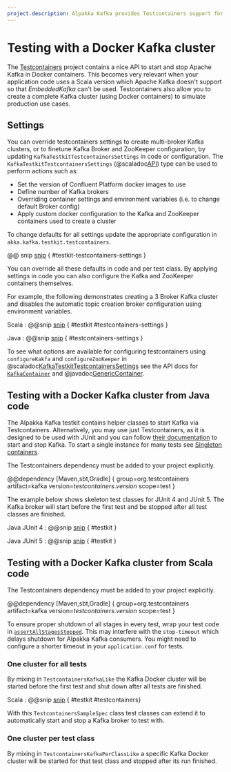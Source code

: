 ```yaml
---
project.description: Alpakka Kafka provides Testcontainers support for running a Kafka cluster locally using Docker containers.
---
```

# Testing with a Docker Kafka cluster

The [Testcontainers](https://www.testcontainers.org/) project contains a nice API to start and stop Apache Kafka in Docker containers. 
This becomes very relevant when your application code uses a Scala version which Apache Kafka doesn't support so that *EmbeddedKafka* can't be used.
Testcontainers also allow you to create a complete Kafka cluster (using Docker containers) to simulate production use cases.

## Settings

You can override testcontainers settings to create multi-broker Kafka clusters, or to finetune Kafka Broker and ZooKeeper configuration, by updating `KafkaTestkitTestcontainersSettings` in code or configuration.
The `KafkaTestkitTestcontainersSettings` (@scaladoc[API](akka.kafka.testkit.KafkaTestkitTestcontainersSettings)) type can be used to perform actions such as:

* Set the version of Confluent Platform docker images to use
* Define number of Kafka brokers
* Overriding container settings and environment variables (i.e. to change default Broker config)
* Apply custom docker configuration to the Kafka and ZooKeeper containers used to create a cluster

To change defaults for all settings update the appropriate configuration in `akka.kafka.testkit.testcontainers`.

@@ snip [snip](/testkit/src/main/resources/reference.conf) { #testkit-testcontainers-settings }

You can override all these defaults in code and per test class. 
By applying settings in code you can also configure the Kafka and ZooKeeper containers themselves.

For example, the following demonstrates creating a 3 Broker Kafka cluster and disables the automatic topic creation broker configuration using environment variables.

Scala
: @@snip [snip](/tests/src/test/scala/akka/kafka/scaladsl/SpecBase.scala) { #testkit #testcontainers-settings }

Java
: @@snip [snip](/tests/src/test/java/docs/javadsl/TestkitTestcontainersTest.java) { #testcontainers-settings }

<!-- NOTE: Can't use paradox to link to `KafkaContainer` because it shares the same package name as the main artifact `org.testcontainers.containers`, but is published separately https://static.javadoc.io/org.testcontainers/kafka/version/ --> 
To see what options are available for configuring testcontainers using `configureKakfa` and `configureZooKeeper` in @scaladoc[KafkaTestkitTestcontainersSettings](akka.kafka.testkit.KafkaTestkitTestcontainersSettings) see the API docs for [`KafkaContainer`](https://static.javadoc.io/org.testcontainers/kafka/$testcontainers.version$/org/testcontainers/containers/KafkaContainer.html) and @javadoc[GenericContainer](org.testcontainers.containers.GenericContainer).

## Testing with a Docker Kafka cluster from Java code

The Alpakka Kafka testkit contains helper classes to start Kafka via Testcontainers. Alternatively, you may use just Testcontainers, as it is designed to be used with JUnit and you can follow [their documentation](https://www.testcontainers.org/modules/kafka/) to start and stop Kafka. To start a single instance for many tests see [Singleton containers](https://www.testcontainers.org/test_framework_integration/manual_lifecycle_control/).

The Testcontainers dependency must be added to your project explicitly.

@@dependency [Maven,sbt,Gradle] {
  group=org.testcontainers
  artifact=kafka
  version=$testcontainers.version$
  scope=test
}

The example below shows skeleton test classes for JUnit 4 and JUnit 5. The Kafka broker will start before the first test and be stopped after all test classes are finished.

Java JUnit 4
: @@snip [snip](/tests/src/test/java/docs/javadsl/AssignmentWithTestcontainersTest.java) { #testkit }

Java JUnit 5
: @@snip [snip](/tests/src/test/java/docs/javadsl/ProducerWithTestcontainersTest.java) { #testkit }


## Testing with a Docker Kafka cluster from Scala code

The Testcontainers dependency must be added to your project explicitly.

@@dependency [Maven,sbt,Gradle] {
  group=org.testcontainers
  artifact=kafka
  version=$testcontainers.version$
  scope=test
}

To ensure proper shutdown of all stages in every test, wrap your test code in [`assertAllStagesStopped`](https://doc.akka.io/api/akka/current/akka/stream/testkit/scaladsl/StreamTestKit$.html#assertAllStagesStopped). This may interfere with the `stop-timeout` which delays shutdown for Alpakka Kafka consumers. You might need to configure a shorter timeout in your `application.conf` for tests.

### One cluster for all tests

By mixing in `TestcontainersKafkaLike` the Kafka Docker cluster will be started before the first test and shut down after all tests are finished.

Scala
: @@snip [snip](/tests/src/test/scala/akka/kafka/scaladsl/SpecBase.scala) { #testkit #testcontainers}

With this `TestcontainersSampleSpec` class test classes can extend it to automatically start and stop a Kafka broker to test with.

### One cluster per test class

By mixing in `TestcontainersKafkaPerClassLike` a specific Kafka Docker cluster will be started for that test class and stopped after its run finished.
